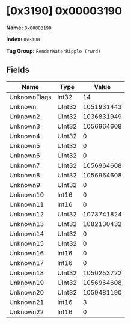 # [0x3190] 0x00003190

**Name:** ```0x00003190```

**Index:** ```0x3190```

**Tag Group:** ```RenderWaterRipple (rwrd)```

## Fields

Name	| Type	| Value
---	|---	|---	|
UnknownFlags	|Int32	|14
Unknown	|UInt32	|1051931443
Unknown2	|UInt32	|1036831949
Unknown3	|UInt32	|1056964608
Unknown4	|UInt32	|0
Unknown5	|UInt32	|0
Unknown6	|UInt32	|0
Unknown7	|UInt32	|1056964608
Unknown8	|UInt32	|1056964608
Unknown9	|UInt32	|0
Unknown10	|Int16	|0
Unknown11	|Int16	|0
Unknown12	|UInt32	|1073741824
Unknown13	|UInt32	|1082130432
Unknown14	|UInt32	|0
Unknown15	|UInt32	|0
Unknown16	|Int16	|0
Unknown17	|Int16	|0
Unknown18	|UInt32	|1050253722
Unknown19	|UInt32	|1056964608
Unknown20	|UInt32	|1059481190
Unknown21	|Int16	|3
Unknown22	|Int16	|0


